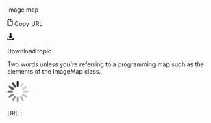 # 

image map

![Copy URL](media/image-map/Copy.png)
Copy URL

![Download](media/image-map/Download.png)

Download topic

Two words unless you're referring to a programming map such as the elements of the ImageMap class.

![In progress](media/image-map/activity-large.gif)

URL :
